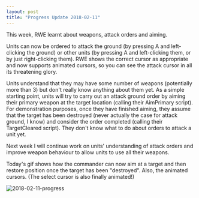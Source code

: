 ```yaml
---
layout: post
title: "Progress Update 2018-02-11"
---
```


This week, RWE learnt about weapons, attack orders and aiming.

Units can now be ordered to attack the ground (by pressing A and left-clicking the ground) or other units (by pressing A and left-clicking them, or by just right-clicking them). RWE shows the correct cursor as appropriate and now supports animated cursors, so you can see the attack cursor in all its threatening glory.

Units understand that they may have some number of weapons (potentially more than 3) but don't really know anything about them yet. As a simple starting point, units will try to carry out an attack ground order by aiming their primary weapon at the target location (calling their AimPrimary script). For demonstration purposes, once they have finished aiming, they assume that the target has been destroyed (never actually the case for attack ground, I know) and consider the order completed (calling their TargetCleared script). They don't know what to do about orders to attack a unit yet.

Next week I will continue work on units' understanding of attack orders and improve weapon behaviour to allow units to use all their weapons.

Today's gif shows how the commander can now aim at a target and then restore position once the target has been "destroyed". Also, the animated cursors. (The select cursor is also finally animated!)

![2018-02-11-progress](/pics/progress-2018-02-11.gif)
